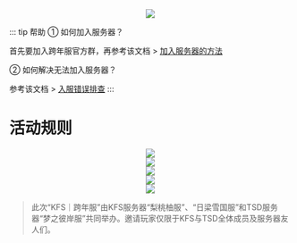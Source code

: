 <div align="center"><img src="/img/跨年服长海报.jpg"></div>

::: tip 帮助
① 如何加入服务器？

首先要加入跨年服官方群，再参考该文档 > [加入服务器的方法](/JoinServer.md)

② 如何解决无法加入服务器？

参考该文档 > [入服错误排查](/JoinFailed.md)
:::

# 活动规则
<div align="center"><img src="/img/跨年服全景.png"></div>
<div align="center"><img src="/img/跨年服小岛.png"></div>
<div align="center"><img src="/img/跨年服出生点.png"></div>
<div align="center"><img src="/img/跨年服新手装备.png"></div>
<div align="center"><img src="/img/跨年服击杀榜.png"></div>

>此次“KFS｜跨年服”由KFS服务器“梨桃柚服”、“日梁雪国服”和TSD服务器“梦之彼岸服”共同举办。邀请玩家仅限于KFS与TSD全体成员及服务器友人们。